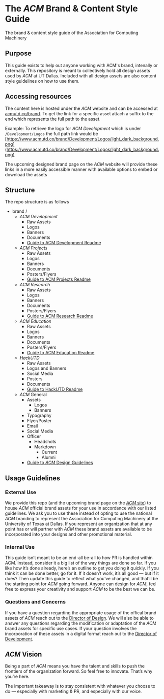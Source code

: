 # The _ACM_ Brand &amp; Content Style Guide
The brand &amp; content style guide of the Association for Computing Machinery

## Purpose
This guide exists to help out anyone working with ACM's brand, intenally or externally. This repository is meant to collectively hold all design assets used by _ACM_ at UT Dallas. Included with all design assets are also content style guidelines on how to use them. 

## Accessing resources
The content here is hosted under the _ACM_ website and can be accessed at [acmutd.co/brand](https://www.acmutd.co/brand/). To get the link for a specific asset attach a suffix to the end which represents the full path to the asset.

Example: To retrieve the logo for _ACM Development_ which is under `/Development/Logos` the full path link would be [https://www.acmutd.co/brand/Development/Logos/light_dark_background.png](https://www.acmutd.co/brand/Development/Logos/light_dark_background.png)

The upcoming designed brand page on the _ACM_ website will provide these links in a more easily accessible manner with available options to embed or download the assets

## Structure
The repo structure is as follows

 - brand /
   - _ACM Development_
     - Raw Assets
     - Logos
     - Banners
     - Documents
     - [Guide to ACM Development Readme](/Development/ACM_Development.md)
   - _ACM Projects_
     - Raw Assets
     - Logos
     - Banners
     - Documents
     - Posters/Flyers
     - [Guide to ACM Projects Readme](/Projects/ACM_Projects.md)
   - _ACM Research_
     - Raw Assets
     - Logos
     - Banners
     - Documents
     - Posters/Flyers
     - [Guide to ACM Research Readme](/Research/ACM_Research.md)
   - _ACM Education_
     - Raw Assets
     - Logos
     - Banners
     - Documents
     - Posters/Flyers
     - [Guide to ACM Education Readme](/Education/ACM_Education.md)
   - _HackUTD_
     - Raw Assets
     - Logos and Banners
     - Social Media
     - Posters
     - Documents
     - [Guide to HackUTD Readme](/HackUTD/README.md)
   - _ACM_ General
     - Assets
       - Logos
       - Banners
     - Typography
     - Flyer/Poster
     - Email
     - Social Media
     - Officer
       - Headshots
       - Markdown
         - Current
         - Alumni
     - [Guide to _ACM_ Design Guidelines](/General/ACM_Design.md)

## Usage Guidelines

### External Use
We provide this repo (and the upcoming brand page on the [_ACM_ site](https://www.acmutd.co)) to house _ACM_ official brand assets for your use in accordance with our listed guidelines. We ask you to use these instead of opting to use the national _ACM_ branding to represent the Association for Computing Machinery at the University of Texas at Dallas. If you represent an organization that at any point has or will partner with _ACM_ these brand assets are available to be incorporated into your designs and other promotional material.

### Internal Use
This guide isn’t meant to be an end-all be-all to how PR is handled within ACM. Instead, consider it a big list of the way things are done so far. If you like how it’s done already, here’s an outline to get you doing it quickly. If you think it can be done better, go for it. If it doesn’t work, it’s all good — but if it does? Then update this guide to reflect what you’ve changed, and that’ll be the starting point for _ACM_ going forward. Anyone can design for _ACM_, feel free to express your creativity and support _ACM_ to be the best we can be.

### Questions and Concerns

If you have a question regarding the appropriate usage of the offical brand assets of _ACM_ reach out to the [Director of Design](mailto:comet.acm@gmail.com). We will also be able to answer any questions regarding the modification or adaptation of the _ACM_ brand assets for specific use cases. If your question involves the incorporation of these assets in a digital format reach out to the [Director of Development](mailto:comet.acm@gmail.com). 

## _ACM_ Vision

Being a part of _ACM_ means you have the talent and skills to push the frontiers of the organization forward. So feel free to innovate. That’s why you’re here. 

The important takeaway is to stay consistent with whatever you choose to do — especially with marketing & PR, and especially with our voice. 

